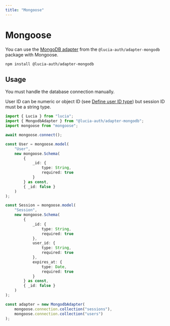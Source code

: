 ```yaml
---
title: "Mongoose"
---
```


# Mongoose

You can use the [MongoDB adapter](/database/mongodb) from the `@lucia-auth/adapter-mongodb` package with Mongoose.

```
npm install @lucia-auth/adapter-mongodb
```

## Usage

You must handle the database connection manually.

User ID can be numeric or object ID (see [Define user ID type](/basics/users#define-user-id-type)) but session ID must be a string type.

```ts
import { Lucia } from "lucia";
import { MongodbAdapter } from "@lucia-auth/adapter-mongodb";
import mongoose from "mongoose";

await mongoose.connect();

const User = mongoose.model(
	"User",
	new mongoose.Schema(
		{
			_id: {
				type: String,
				required: true
			}
		} as const,
		{ _id: false }
	)
);

const Session = mongoose.model(
	"Session",
	new mongoose.Schema(
		{
			_id: {
				type: String,
				required: true
			},
			user_id: {
				type: String,
				required: true
			},
			expires_at: {
				type: Date,
				required: true
			}
		} as const,
		{ _id: false }
	)
);

const adapter = new MongodbAdapter(
	mongoose.connection.collection("sessions"),
	mongoose.connection.collection("users")
);
```
